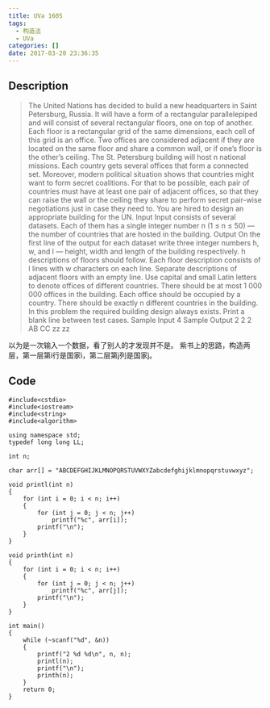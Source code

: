 ```yaml
---
title: UVa 1605
tags:
  - 构造法
  - UVa
categories: []
date: 2017-03-20 23:36:35
---
```


## Description

> The United Nations has decided to build a new headquarters in Saint Petersburg, Russia. It will have a
form of a rectangular parallelepiped and will consist of several rectangular floors, one on top of another.
Each floor is a rectangular grid of the same dimensions, each cell of this grid is an office.
Two offices are considered adjacent if they are located on the same floor and share a common wall,
or if one’s floor is the other’s ceiling.
The St. Petersburg building will host n national missions. Each country gets several offices that
form a connected set.
Moreover, modern political situation shows that countries might want to form secret coalitions. For
that to be possible, each pair of countries must have at least one pair of adjacent offices, so that they
can raise the wall or the ceiling they share to perform secret pair-wise negotiations just in case they
need to.
You are hired to design an appropriate building for the UN.
Input
Input consists of several datasets. Each of them has a single integer number n (1 ≤ n ≤ 50) — the
number of countries that are hosted in the building.
Output
On the first line of the output for each dataset write three integer numbers h, w, and l — height, width
and length of the building respectively.
h descriptions of floors should follow. Each floor description consists of l lines with w characters on
each line. Separate descriptions of adjacent floors with an empty line.
Use capital and small Latin letters to denote offices of different countries. There should be at most
1 000 000 offices in the building. Each office should be occupied by a country. There should be exactly
n different countries in the building. In this problem the required building design always exists.
Print a blank line between test cases.
Sample Input
4
Sample Output
2 2 2
AB
CC
zz
zz

以为是一次输入一个数据，看了别人的才发现并不是。
紫书上的思路，构造两层，第一层第i行是国家i，第二层第j列是国家j。

## Code

```
#include<cstdio>
#include<iostream>
#include<string>
#include<algorithm>

using namespace std;
typedef long long LL;

int n;

char arr[] = "ABCDEFGHIJKLMNOPQRSTUVWXYZabcdefghijklmnopqrstuvwxyz";

void printl(int n)
{
	for (int i = 0; i < n; i++)
	{
		for (int j = 0; j < n; j++)
			printf("%c", arr[i]);
		printf("\n");
	}
}

void printh(int n)
{
	for (int i = 0; i < n; i++)
	{
		for (int j = 0; j < n; j++)
			printf("%c", arr[j]);
		printf("\n");
	}
}

int main()
{
	while (~scanf("%d", &n))
	{
		printf("2 %d %d\n", n, n);
		printl(n);
		printf("\n");
		printh(n);
	}
	return 0;
}
```